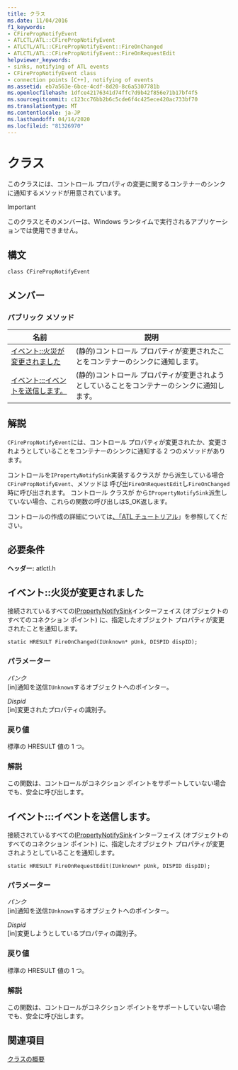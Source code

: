 ```yaml
---
title: クラス
ms.date: 11/04/2016
f1_keywords:
- CFirePropNotifyEvent
- ATLCTL/ATL::CFirePropNotifyEvent
- ATLCTL/ATL::CFirePropNotifyEvent::FireOnChanged
- ATLCTL/ATL::CFirePropNotifyEvent::FireOnRequestEdit
helpviewer_keywords:
- sinks, notifying of ATL events
- CFirePropNotifyEvent class
- connection points [C++], notifying of events
ms.assetid: eb7a563e-6bce-4cdf-8d20-8c6a5307781b
ms.openlocfilehash: 1dfce42176341d74ffc7d9b42f856e71b17bf4f5
ms.sourcegitcommit: c123cc76bb2b6c5cde6f4c425ece420ac733bf70
ms.translationtype: MT
ms.contentlocale: ja-JP
ms.lasthandoff: 04/14/2020
ms.locfileid: "81326970"
---
```

# <a name="cfirepropnotifyevent-class"></a>クラス

このクラスには、コントロール プロパティの変更に関するコンテナーのシンクに通知するメソッドが用意されています。

> [!IMPORTANT]
> このクラスとそのメンバーは、Windows ランタイムで実行されるアプリケーションでは使用できません。

## <a name="syntax"></a>構文

```
class CFirePropNotifyEvent
```

## <a name="members"></a>メンバー

### <a name="public-methods"></a>パブリック メソッド

|名前|説明|
|----------|-----------------|
|[イベント::火災が変更されました](#fireonchanged)|(静的)コントロール プロパティが変更されたことをコンテナーのシンクに通知します。|
|[イベント:::イベントを送信します。](#fireonrequestedit)|(静的)コントロール プロパティが変更されようとしていることをコンテナーのシンクに通知します。|

## <a name="remarks"></a>解説

`CFirePropNotifyEvent`には、コントロール プロパティが変更されたか、変更されようとしていることをコンテナーのシンクに通知する 2 つのメソッドがあります。

コントロールを`IPropertyNotifySink`実装するクラスが から派生している場合`CFirePropNotifyEvent`、メソッドは 呼び出`FireOnRequestEdit`し`FireOnChanged`時に呼び出されます。 コントロール クラスが から`IPropertyNotifySink`派生していない場合、これらの関数の呼び出しはS_OK返します。

コントロールの作成の詳細については[、「ATL チュートリアル](../../atl/active-template-library-atl-tutorial.md)」を参照してください。

## <a name="requirements"></a>必要条件

**ヘッダー:** atlctl.h

## <a name="cfirepropnotifyeventfireonchanged"></a><a name="fireonchanged"></a>イベント::火災が変更されました

接続されているすべての[IPropertyNotifySink](/windows/win32/api/ocidl/nn-ocidl-ipropertynotifysink)インターフェイス (オブジェクトのすべてのコネクション ポイント) に、指定したオブジェクト プロパティが変更されたことを通知します。

```
static HRESULT FireOnChanged(IUnknown* pUnk, DISPID dispID);
```

### <a name="parameters"></a>パラメーター

*パンク*<br/>
[in]通知を送信`IUnknown`するオブジェクトへのポインター。

*Dispid*<br/>
[in]変更されたプロパティの識別子。

### <a name="return-value"></a>戻り値

標準の HRESULT 値の 1 つ。

### <a name="remarks"></a>解説

この関数は、コントロールがコネクション ポイントをサポートしていない場合でも、安全に呼び出します。

## <a name="cfirepropnotifyeventfireonrequestedit"></a><a name="fireonrequestedit"></a>イベント:::イベントを送信します。

接続されているすべての[IPropertyNotifySink](/windows/win32/api/ocidl/nn-ocidl-ipropertynotifysink)インターフェイス (オブジェクトのすべてのコネクション ポイント) に、指定したオブジェクト プロパティが変更されようとしていることを通知します。

```
static HRESULT FireOnRequestEdit(IUnknown* pUnk, DISPID dispID);
```

### <a name="parameters"></a>パラメーター

*パンク*<br/>
[in]通知を送信`IUnknown`するオブジェクトへのポインター。

*Dispid*<br/>
[in]変更しようとしているプロパティの識別子。

### <a name="return-value"></a>戻り値

標準の HRESULT 値の 1 つ。

### <a name="remarks"></a>解説

この関数は、コントロールがコネクション ポイントをサポートしていない場合でも、安全に呼び出します。

## <a name="see-also"></a>関連項目

[クラスの概要](../../atl/atl-class-overview.md)
